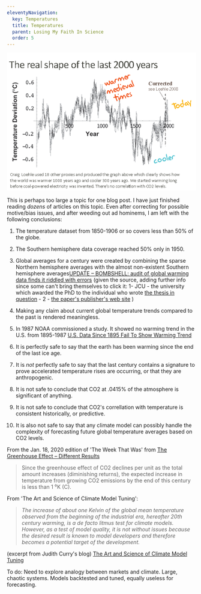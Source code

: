 ```yaml
---
eleventyNavigation:
  key: Temperatures
  title: Temperatures
  parent: Losing My Faith In Science
  order: 5
---
```

![](/img/temperature-hubris.gif)

This is perhaps too large a topic for one blog post. I have just finished reading *dozens* of articles on this topic. Even after correcting for possible motive/bias issues, and after weeding out ad hominems, I am left with the following conclusions:

1. The temperature dataset from 1850-1906 or so covers less than 50% of the globe.

2. The Southern hemisphere data coverage reached 50% only in 1950.

3. Global averages for a century were created by combining the sparse Northern hemisphere averages with the almost non-existent Southern hemisphere averages[UPDATE – BOMBSHELL: audit of global warming data finds it riddled with errors](https://wattsupwiththat.com/2018/10/11/bombshell-audit-of-global-warming-data-finds-it-riddled-with-errors/) (given the source, adding further info since some can't bring themselves to click it: 1- JCU - the university which awarded the PhD to the individual who wrote [the thesis in question](https://researchonline.jcu.edu.au/52041/) - 2 - [the paper's publisher's web site](https://robert-boyle-publishing.com/product/audit-of-the-hadcrut4-global-temperature-dataset-mclean-2018/) )

4. Making any claim about current global temperature trends compared to the past is rendered meaningless.

5. In 1987 NOAA commissioned a study. It showed no warming trend in the U.S. from 1895-1987 [U.S. Data Since 1895 Fail To Show Warming Trend](https://www.nytimes.com/1989/01/26/us/us-data-since-1895-fail-to-show-warming-trend.html?src=pm)

6. It is perfectly safe to say that the earth has been warming since the end of the last ice age.

7. It is *not* perfectly safe to say that the last century contains a signature to prove accelerated temperature rises are occurring, or that they are anthropogenic.

8. It is not safe to conclude that CO2 at .0415% of the atmosphere is significant of anything.

9. It is not safe to conclude that CO2's correllation with temperature is consistent historically, or predictive.

10. It is also not safe to say that any climate model can possibly handle the complexity of forecasting future global temperature averages based on CO2 levels.

From the Jan. 18, 2020 edition of 'The Week That Was' from [The Greenhouse Effect – Different Results](http://www.sepp.org/twtwfiles/2020/TWTW%201-18-20%20last.pdf)

> Since the greenhouse effect of CO2 declines per unit as the total amount increases (diminishing returns), the expected increase in temperature from growing CO2 emissions by the end of this century is less than 1 ⁰K (C). 

From 'The Art and Science of Climate Model Tuning':

> *The increase of about one Kelvin of the global mean temperature observed from the beginning of the industrial era, hereafter 20th century warming, is a de facto litmus test for climate models. However, as a test of model quality, it is not without issues because* *the desired result is known to model developers and therefore becomes a potential target of the development.*

(excerpt from Judith Curry's blog) [The Art and Science of Climate Model Tuning](https://judithcurry.com/2016/08/01/the-art-and-science-of-climate-model-tuning/)

To do: Need to explore analogy between markets and climate. Large, chaotic systems. Models backtested and tuned, equally useless for forecasting.